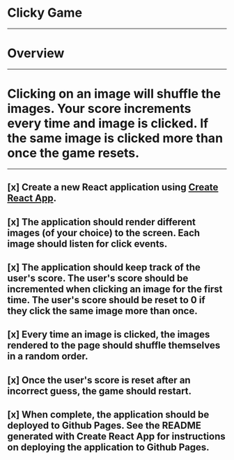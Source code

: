 # Clicky Game
***
# Overview
---
# Clicking on an image will shuffle the images. Your score increments every time and image is clicked. If the same image is clicked more than once the game resets.
---
## [x] Create a new React application using [Create React App](https://github.com/facebookincubator/create-react-app).

## [x] The application should render different images (of your choice) to the screen. Each image should listen for click events.

## [x] The application should keep track of the user's score. The user's score should be incremented when clicking an image for the first time. The user's score should be reset to 0 if they click the same image more than once.

## [x] Every time an image is clicked, the images rendered to the page should shuffle themselves in a random order.

## [x] Once the user's score is reset after an incorrect guess, the game should restart.

## [x] When complete, the application should be deployed to Github Pages. See the README generated with Create React App for instructions on deploying the application to Github Pages.

